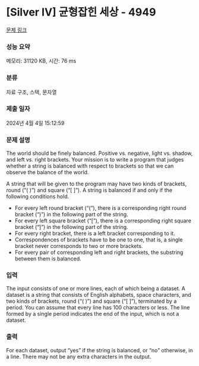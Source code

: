 # [Silver IV] 균형잡힌 세상 - 4949 

[문제 링크](https://www.acmicpc.net/problem/4949) 

### 성능 요약

메모리: 31120 KB, 시간: 76 ms

### 분류

자료 구조, 스택, 문자열

### 제출 일자

2024년 4월 4일 15:12:59

### 문제 설명

<p>The world should be finely balanced. Positive vs. negative, light vs. shadow, and left vs. right brackets. Your mission is to write a program that judges whether a string is balanced with respect to brackets so that we can observe the balance of the world.</p>

<p>A string that will be given to the program may have two kinds of brackets, round (“( )”) and square (“[ ]”). A string is balanced if and only if the following conditions hold.</p>

<ul>
	<li>For every left round bracket (“(”), there is a corresponding right round bracket (“)”) in the following part of the string.</li>
	<li>For every left square bracket (“[”), there is a corresponding right square bracket (“]”) in the following part of the string.</li>
	<li>For every right bracket, there is a left bracket corresponding to it.</li>
	<li>Correspondences of brackets have to be one to one, that is, a single bracket never corresponds to two or more brackets.</li>
	<li>For every pair of corresponding left and right brackets, the substring between them is balanced.</li>
</ul>

### 입력 

 <p>The input consists of one or more lines, each of which being a dataset. A dataset is a string that consists of English alphabets, space characters, and two kinds of brackets, round (“( )”) and square (“[ ]”), terminated by a period. You can assume that every line has 100 characters or less. The line formed by a single period indicates the end of the input, which is not a dataset.</p>

### 출력 

 <p>For each dataset, output “yes” if the string is balanced, or “no” otherwise, in a line. There may not be any extra characters in the output.</p>

